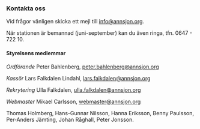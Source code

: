 ### Kontakta oss

Vid frågor vänligen skicka ett mejl till [info@annsjon.org][info].

När stationen är bemannad (juni-september) kan du även ringa,
tfn. 0647 - 722 10.

#### Styrelsens medlemmar

*Ordförande*
Peter Bahlenberg, [peter.bahlenberg@annsjon.org][peter]

*Kassör*
Lars Falkdalen Lindahl, [lars.falkdalen@annsjon.org][lars]

*Rekrytering*
Ulla Falkdalen, [ulla.falkdalen@annsjon.org][ulla]

*Webmaster*
Mikael Carlsson, [webmaster@annsjon.org][mikael]

Thomas Holmberg, Hans-Gunnar Nilsson, Hanna Eriksson, Benny Paulsson, Per&#8209;Anders Jämting, Johan Råghall, Peter Jonsson.


[info]: <mailto:info@annsjon.org>
[peter]: <mailto:peter.bahlenberg@annsjon.org>
[lars]: <mailto:lars.falkdalen@annsjon.org>
[ulla]: <mailto:ulla.falkdalen@annsjon.org>
[mikael]: <mailto:webmaster@annsjon.org>